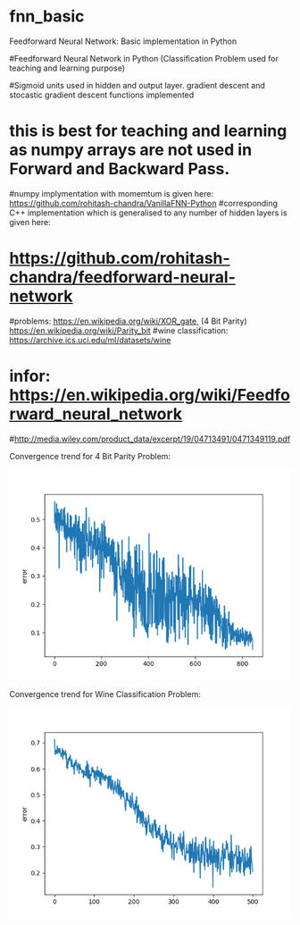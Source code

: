 # fnn_basic
 Feedforward Neural Network: Basic implementation in Python
 
 
#Feedforward Neural Network in Python (Classification Problem used for teaching and learning purpose)


#Sigmoid units used in hidden and output layer. gradient descent and stocastic gradient descent functions implemented
# this is best for teaching and learning as numpy arrays are not used   in Forward and Backward Pass.
#numpy implymentation with momemtum is given here: https://github.com/rohitash-chandra/VanillaFNN-Python
#corresponding C++ implementation which is generalised to any number of hidden layers is given here:
# https://github.com/rohitash-chandra/feedforward-neural-network

#problems: https://en.wikipedia.org/wiki/XOR_gate, (4 Bit Parity) https://en.wikipedia.org/wiki/Parity_bit
#wine classification: https://archive.ics.uci.edu/ml/datasets/wine

# infor: https://en.wikipedia.org/wiki/Feedforward_neural_network
#http://media.wiley.com/product_data/excerpt/19/04713491/0471349119.pdf
 
 Convergence trend for 4 Bit Parity Problem:
 
 ![alt tag](https://github.com/rohitash-chandra/fnn_basic/blob/master/2out.png)
 
  Convergence trend for Wine Classification Problem:

 ![alt tag](https://github.com/rohitash-chandra/fnn_basic/blob/master/1out.png)
 
 
 

